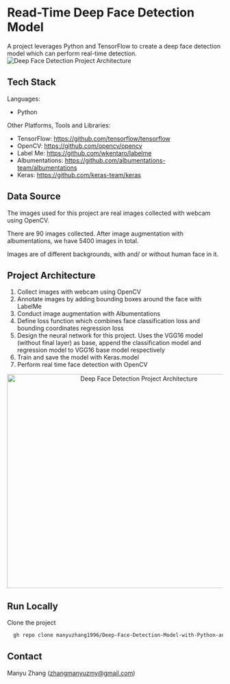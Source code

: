 
# Read-Time Deep Face Detection Model

A project leverages Python and TensorFlow to create a deep face detection model which can perform real-time detection.
![Deep Face Detection Project Architecture](https://github.com/manyuzhang1996/Deep-Face-Detection-Model-with-Python-and-TensorFlow/assets/111943220/a1ac94d3-f734-4cb0-bd58-2fb9c4428bf5)




## Tech Stack
Languages: 
* Python

Other Platforms, Tools and Libraries: 
* TensorFlow: https://github.com/tensorflow/tensorflow
* OpenCV: https://github.com/opencv/opencv
* Label Me: https://github.com/wkentaro/labelme
* Albumentations: https://github.com/albumentations-team/albumentations
* Keras: https://github.com/keras-team/keras


## Data Source
The images used for this project are real images collected with webcam using OpenCV.

There are 90 images collected. After image augmentation with albumentations, we have 5400 images in total. 

Images are of different backgrounds, with and/ or without human face in it. 
## Project Architecture


1. Collect images with webcam using OpenCV
2. Annotate images by adding bounding boxes around the face with LabelMe
3. Conduct image augmentation with Albumentations
4. Define loss function which combines face classification loss and bounding coordinates regression loss
5. Design the neural network for this project. Uses the VGG16 model (without final layer) as base, append the classification model and regression model to VGG16 base model respectively
6. Train and save the model with Keras.model
7. Perform real time face detection with OpenCV


<div style="text-align: center;">
  <img src="https://github.com/manyuzhang1996/Deep-Face-Detection-Model-with-Python-and-TensorFlow/assets/111943220/a1ac94d3-f734-4cb0-bd58-2fb9c4428bf5" width="600" height="500" alt="Deep Face Detection Project Architecture">
</div>





## Run Locally

Clone the project

```bash
  gh repo clone manyuzhang1996/Deep-Face-Detection-Model-with-Python-and-TensorFlow
```

## Contact
Manyu Zhang (zhangmanyuzmy@gmail.com)
